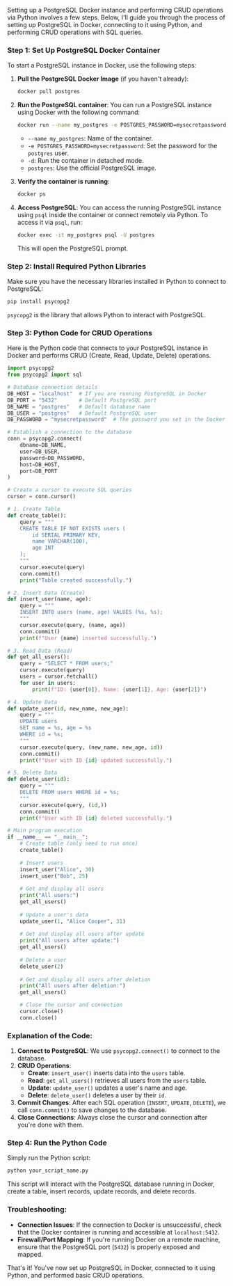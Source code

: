 Setting up a PostgreSQL Docker instance and performing CRUD operations via Python involves a few steps. Below, I'll guide you through the process of setting up PostgreSQL in Docker, connecting to it using Python, and performing CRUD operations with SQL queries.

### Step 1: Set Up PostgreSQL Docker Container

To start a PostgreSQL instance in Docker, use the following steps:

1. **Pull the PostgreSQL Docker Image** (if you haven't already):
   ```bash
   docker pull postgres
   ```

2. **Run the PostgreSQL container**:
   You can run a PostgreSQL instance using Docker with the following command:
   ```bash
   docker run --name my_postgres -e POSTGRES_PASSWORD=mysecretpassword -d postgres
   ```

   - `--name my_postgres`: Name of the container.
   - `-e POSTGRES_PASSWORD=mysecretpassword`: Set the password for the `postgres` user.
   - `-d`: Run the container in detached mode.
   - `postgres`: Use the official PostgreSQL image.

3. **Verify the container is running**:
   ```bash
   docker ps
   ```

4. **Access PostgreSQL**:
   You can access the running PostgreSQL instance using `psql` inside the container or connect remotely via Python.
   To access it via `psql`, run:
   ```bash
   docker exec -it my_postgres psql -U postgres
   ```

   This will open the PostgreSQL prompt.

### Step 2: Install Required Python Libraries

Make sure you have the necessary libraries installed in Python to connect to PostgreSQL:

```bash
pip install psycopg2
```

`psycopg2` is the library that allows Python to interact with PostgreSQL.

### Step 3: Python Code for CRUD Operations

Here is the Python code that connects to your PostgreSQL instance in Docker and performs CRUD (Create, Read, Update, Delete) operations.

```python
import psycopg2
from psycopg2 import sql

# Database connection details
DB_HOST = "localhost"  # If you are running PostgreSQL in Docker
DB_PORT = "5432"       # Default PostgreSQL port
DB_NAME = "postgres"   # Default database name
DB_USER = "postgres"   # Default PostgreSQL user
DB_PASSWORD = "mysecretpassword"  # The password you set in the Docker command

# Establish a connection to the database
conn = psycopg2.connect(
    dbname=DB_NAME,
    user=DB_USER,
    password=DB_PASSWORD,
    host=DB_HOST,
    port=DB_PORT
)

# Create a cursor to execute SQL queries
cursor = conn.cursor()

# 1. Create Table
def create_table():
    query = """
    CREATE TABLE IF NOT EXISTS users (
        id SERIAL PRIMARY KEY,
        name VARCHAR(100),
        age INT
    );
    """
    cursor.execute(query)
    conn.commit()
    print("Table created successfully.")

# 2. Insert Data (Create)
def insert_user(name, age):
    query = """
    INSERT INTO users (name, age) VALUES (%s, %s);
    """
    cursor.execute(query, (name, age))
    conn.commit()
    print(f"User {name} inserted successfully.")

# 3. Read Data (Read)
def get_all_users():
    query = "SELECT * FROM users;"
    cursor.execute(query)
    users = cursor.fetchall()
    for user in users:
        print(f"ID: {user[0]}, Name: {user[1]}, Age: {user[2]}")

# 4. Update Data
def update_user(id, new_name, new_age):
    query = """
    UPDATE users
    SET name = %s, age = %s
    WHERE id = %s;
    """
    cursor.execute(query, (new_name, new_age, id))
    conn.commit()
    print(f"User with ID {id} updated successfully.")

# 5. Delete Data
def delete_user(id):
    query = """
    DELETE FROM users WHERE id = %s;
    """
    cursor.execute(query, (id,))
    conn.commit()
    print(f"User with ID {id} deleted successfully.")

# Main program execution
if __name__ == "__main__":
    # Create table (only need to run once)
    create_table()
    
    # Insert users
    insert_user("Alice", 30)
    insert_user("Bob", 25)
    
    # Get and display all users
    print("All users:")
    get_all_users()
    
    # Update a user's data
    update_user(1, "Alice Cooper", 31)
    
    # Get and display all users after update
    print("All users after update:")
    get_all_users()
    
    # Delete a user
    delete_user(2)
    
    # Get and display all users after deletion
    print("All users after deletion:")
    get_all_users()

    # Close the cursor and connection
    cursor.close()
    conn.close()
```

### Explanation of the Code:

1. **Connect to PostgreSQL**: We use `psycopg2.connect()` to connect to the database.
2. **CRUD Operations**:
   - **Create**: `insert_user()` inserts data into the `users` table.
   - **Read**: `get_all_users()` retrieves all users from the `users` table.
   - **Update**: `update_user()` updates a user's name and age.
   - **Delete**: `delete_user()` deletes a user by their `id`.
3. **Commit Changes**: After each SQL operation (`INSERT`, `UPDATE`, `DELETE`), we call `conn.commit()` to save changes to the database.
4. **Close Connections**: Always close the cursor and connection after you're done with them.

### Step 4: Run the Python Code

Simply run the Python script:
```bash
python your_script_name.py
```

This script will interact with the PostgreSQL database running in Docker, create a table, insert records, update records, and delete records.

### Troubleshooting:
- **Connection Issues**: If the connection to Docker is unsuccessful, check that the Docker container is running and accessible at `localhost:5432`.
- **Firewall/Port Mapping**: If you're running Docker on a remote machine, ensure that the PostgreSQL port (`5432`) is properly exposed and mapped.

That's it! You've now set up PostgreSQL in Docker, connected to it using Python, and performed basic CRUD operations.
